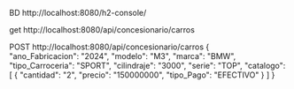 BD http://localhost:8080/h2-console/

get
http://localhost:8080/api/concesionario/carros

POST
http://localhost:8080/api/concesionario/carros
{   
        "ano_Fabricacion": "2024",
        "modelo": "M3",
        "marca": "BMW",
        "tipo_Carroceria": "SPORT",
        "cilindraje": "3000",
        "serie": "TOP",
    "catalogo": [
        {
            "cantidad": "2",
            "precio": "150000000",
            "tipo_Pago": "EFECTIVO"
        }
    ]
}

